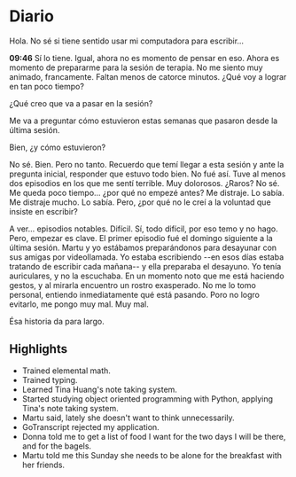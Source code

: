 # Diario
Hola. No sé si tiene sentido usar mi computadora para escribir...

**09:46** Sí lo tiene. Igual, ahora no es momento de pensar en eso. Ahora es momento de prepararme para la sesión de terapia. No me siento muy animado, francamente. Faltan menos de catorce minutos. ¿Qué voy a lograr en tan poco tiempo?

¿Qué creo que va a pasar en la sesión?

Me va a preguntar cómo estuvieron estas semanas que pasaron desde la última sesión.

Bien, ¿y cómo estuvieron?

No sé. Bien. Pero no tanto. Recuerdo que temí llegar a esta sesión y ante la pregunta inicial, responder que estuvo todo bien. No fué así. Tuve al menos dos episodios en los que me sentí terrible. Muy dolorosos. ¿Raros? No sé. Me queda poco tiempo... ¿por qué no empezé antes? Me distraje. Lo sabía. Me distraje mucho. Lo sabía. Pero, ¿por qué no le creí a la voluntad que insiste en escribir?

A ver... episodios notables. Difícil. Sí, todo difícil, por eso temo y no hago. Pero, empezar es clave. El primer episodio fué el domingo siguiente a la última sesión. Martu y yo estábamos preparándonos para desayunar con sus amigas por videollamada. Yo estaba escribiendo --en esos días estaba tratando de escribir cada mañana-- y ella preparaba el desayuno. Yo tenía auriculares, y no la escuchaba. En un momento noto que me está haciendo gestos, y al mirarla encuentro un rostro exasperado. No me lo tomo personal, entiendo inmediatamente qué está pasando. Poro no logro evitarlo, me pongo muy mal. Muy mal. 

Ésa historia da para largo.

## Highlights
- Trained elemental math.
- Trained typing.
- Learned Tina Huang's note taking system.
- Started studying object oriented programming with Python, applying Tina's note taking system.
- Martu said, lately she doesn't want to think unnecessarily.
- GoTranscript rejected my application.
- Donna told me to get a list of food I want for the two days I will be there, and for the bagels.
- Martu told me this Sunday she needs to be alone for the breakfast with her friends.